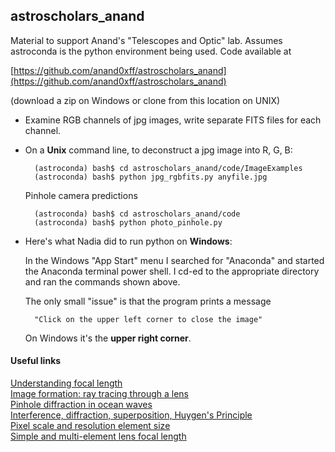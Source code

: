 ## astroscholars_anand
Material to support Anand's "Telescopes and Optic" lab.  Assumes astroconda is the python environment being used.  Code available at 

[https://github.com/anand0xff/astroscholars_anand](https://github.com/anand0xff/astroscholars_anand) 

(download a zip on Windows or clone from this location on UNIX)

- Examine RGB channels of jpg images, write separate FITS files for each channel. 

- On a **Unix** command line, to deconstruct a jpg image into R, G, B:

		(astroconda) bash$ cd astroscholars_anand/code/ImageExamples
		(astroconda) bash$ python jpg_rgbfits.py anyfile.jpg

	Pinhole camera predictions

		(astroconda) bash$ cd astroscholars_anand/code
		(astroconda) bash$ python photo_pinhole.py
		
- Here's what Nadia did to run python on **Windows**:

	In the Windows "App Start" menu I searched for "Anaconda" and started the Anaconda  terminal power shell. I cd-ed to the appropriate directory and ran the commands shown above.

	The only small "issue" is that the program prints a message 
	
		"Click on the upper left corner to close the image" 
	On Windows it's the **upper right corner**. 
	
#### Useful links
	

[Understanding focal length](http://hyperphysics.phy-astr.gsu.edu/hbase/geoopt/foclen.html)  
[Image formation: ray tracing through a lens](https://www.physicsclassroom.com/class/refrn/Lesson-5/Converging-Lenses-Ray-Diagrams)  
[Pinhole diffraction in ocean waves](https://www.flickr.com/photos/exploratorium/3789624153/:w
)  
[Interference, diffraction, superposition, Huygen's Principle](https://www.thoughtco.com/interference-diffraction-principle-of-superposition-2699048)  
[Pixel scale and resolution element size](https://github.com/anand0xff/astroscholars_anand/blob/master/PLSCL.pdf)   
[Simple and multi-element lens focal length](https://photo.stackexchange.com/questions/21668/what-is-the-reference-point-that-the-focal-length-of-a-lens-is-calculated-from)  
